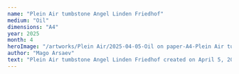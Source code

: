 ```yaml
---
name: "Plein Air tumbstone Angel Linden Friedhof"
medium: "Oil"
dimensions: "A4"
year: 2025
month: 4
heroImage: "/artworks/Plein Air/2025-04-05-Oil on paper-A4-Plein Air tumbstone Angel Linden Friedhof.jpeg"
author: "Mago Arsaev"
text: "Plein Air tumbstone Angel Linden Friedhof created on April 5, 2025 using Oil on paper, size A4."
---
```

